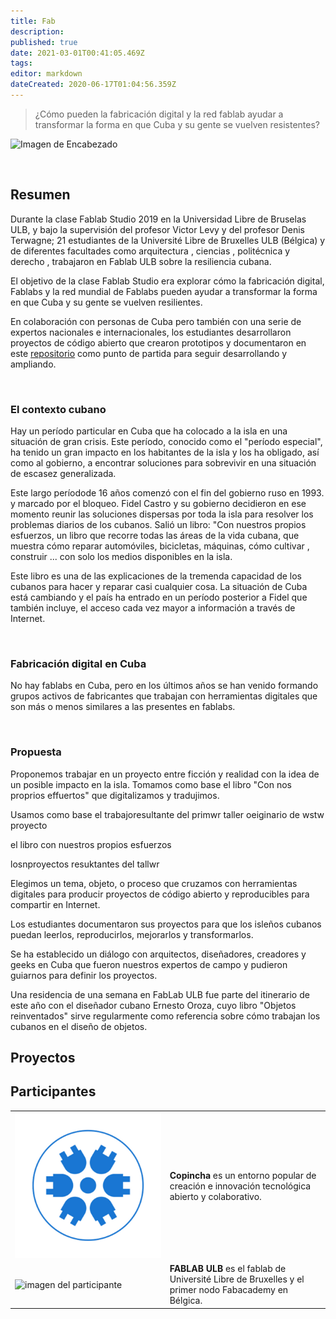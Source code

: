 ```yaml
---
title: Fab
description: 
published: true
date: 2021-03-01T00:41:05.469Z
tags: 
editor: markdown
dateCreated: 2020-06-17T01:04:56.359Z
---
```


> ¿Cómo pueden la fabricación digital y la red fablab ayudar a transformar la forma en que Cuba y su gente se vuelven resistentes?

![Imagen de Encabezado](images/header.jpg) 

<br>


## Resumen

Durante la clase Fablab Studio 2019 en la Universidad Libre de Bruselas ULB, y bajo la supervisión del profesor Victor Levy y del profesor Denis Terwagne; 21 estudiantes de la Université Libre de Bruxelles ULB (Bélgica) y de diferentes facultades como arquitectura , ciencias , politécnica y derecho , trabajaron en Fablab ULB sobre la resiliencia cubana.

El objetivo de la clase Fablab Studio era explorar cómo la fabricación digital, Fablabs y la red mundial de Fablabs pueden ayudar a transformar la forma en que Cuba y su gente se vuelven resilientes.

En colaboración con personas de Cuba pero también con una serie de expertos nacionales e internacionales, los estudiantes desarrollaron proyectos de código abierto que crearon prototipos y documentaron en este [repositorio]() como punto de partida para seguir desarrollando y ampliando.

<br>

### El contexto cubano

Hay un período particular en Cuba que ha colocado a la isla en una situación de gran crisis. Este período, conocido como el "período especial", ha tenido un gran impacto en los habitantes de la isla y los ha obligado, así como al gobierno, a encontrar soluciones para sobrevivir en una situación de escasez generalizada.

Este largo períodode 16 años comenzó con el fin del gobierno ruso en 1993. y marcado por el bloqueo. Fidel Castro y su gobierno decidieron en ese momento reunir las soluciones dispersas por toda la isla para resolver los problemas diarios de los cubanos. Salió un libro: "Con nuestros propios esfuerzos, un libro que recorre todas las áreas de la vida cubana, que muestra cómo reparar automóviles, bicicletas, máquinas, cómo cultivar , construir ... con solo los medios disponibles en la isla.

Este libro es una de las explicaciones de la tremenda capacidad de los cubanos para hacer y reparar casi cualquier cosa. La situación de Cuba está cambiando y el país ha entrado en un período posterior a Fidel que también incluye, el acceso cada vez mayor a información a través de Internet.

<br>

### Fabricación digital en Cuba

No hay fablabs en Cuba, pero en los últimos años se han venido formando grupos activos de fabricantes que trabajan con herramientas digitales que son más o menos similares a las presentes en fablabs.

<br>

### Propuesta

Proponemos trabajar en un proyecto entre ficción y realidad con la idea de un posible impacto en la isla. Tomamos como base el libro "Con nos proprios effuertos" que digitalizamos y tradujimos.

Usamos como base el trabajoresultante del primwr taller oeiginario de wstw proyecto

el libro con nuestros propios esfuerzos

losnproyectos resuktantes del tallwr

Elegimos un tema, objeto, o proceso que cruzamos con herramientas digitales para producir proyectos de código abierto y reproducibles para compartir en Internet. 

Los estudiantes documentaron sus proyectos para que los isleños cubanos puedan leerlos, reproducirlos, mejorarlos y transformarlos.

Se ha establecido un diálogo con arquitectos, diseñadores, creadores y geeks en Cuba que fueron nuestros expertos de campo y pudieron guiarnos para definir los proyectos.

Una residencia de una semana en FabLab ULB fue parte del itinerario de este año con el diseñador cubano Ernesto Oroza, cuyo libro "Objetos reinventados" sirve regularmente como referencia sobre cómo trabajan los cubanos en el diseño de objetos.

## Proyectos




## Participantes

| | |
|-|-|
|![imagen del participante](/grupo-copincha.jpg)| **Copincha** es un entorno popular de creación e innovación tecnológica abierto y colaborativo. |
|![imagen del participante](/grupo-fablabulb.jpg)| **FABLAB ULB** es el fablab de Université Libre de Bruxelles y el primer nodo Fabacademy en Bélgica. |

